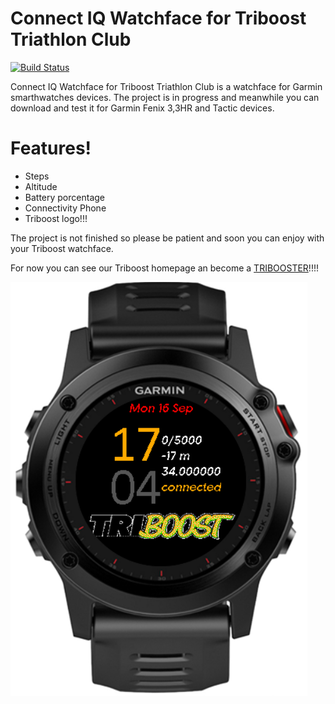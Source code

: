 # Connect IQ Watchface for Triboost Triathlon Club

[![Build Status](https://travis-ci.org/joemccann/dillinger.svg?branch=master)](https://travis-ci.org/joemccann/dillinger)

Connect IQ Watchface for Triboost Triathlon Club is a watchface for Garmin smarthwatches devices. The project is in progress and meanwhile you can download and test it for Garmin Fenix 3,3HR and Tactic devices.

# Features!

  - Steps
  - Altitude
  - Battery porcentage
  - Connectivity Phone
  - Triboost logo!!!

The project is not finished so please be patient and soon you can enjoy with your Triboost watchface.

For now you can see our Triboost homepage an become a [TRIBOOSTER](http://https://www.triboost.club/)!!!!

![Triboost Watchface](../images/triboost1.0.PNG)